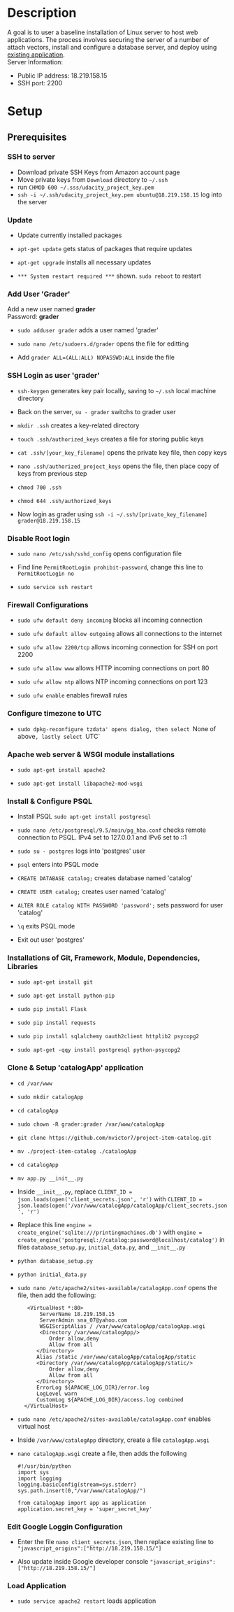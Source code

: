 # Description
A goal is to user a baseline installation of Linux server to host web applications. The process involves securing the server of a number of attach vectors, install and configure a database server, and deploy using [existing application](https://github.com/nvictor7/project-item-catalog).   
Server Information:
- Public IP address: 18.219.158.15
- SSH port: 2200

# Setup
## Prerequisites

### SSH to server
- Download private SSH Keys from Amazon account page
- Move private keys from `Download` directory to `~/.ssh`
- run `CHMOD 600 ~/.sss/udacity_project_key.pem` 
- `ssh -i ~/.ssh/udacity_project_key.pem ubuntu@18.219.158.15` log into the server

### Update
- Update currently installed packages  

- `apt-get update` gets status of packages that require updates   

- `apt-get upgrade` installs all necessary updates  

- `*** System restart required ***` shown. `sudo reboot` to restart 

### Add User 'Grader' 
Add a new user named **grader**   
Password: **grader**

- `sudo adduser grader` adds a user named 'grader'    

- `sudo nano /etc/sudoers.d/grader` opens the file for editting

- Add `grader ALL=(ALL:ALL) NOPASSWD:ALL` inside the file
 
### SSH Login as user 'grader'
 
- `ssh-keygen` generates key pair locally, saving to `~/.ssh` local machine directory  

- Back on the server, `su - grader` switchs to grader user

- `mkdir .ssh` creates a key-related directory

- `touch .ssh/authorized_keys` creates a file for storing public keys

- `cat .ssh/[your_key_filename]` opens the private key file, then copy keys

- `nano .ssh/authorized_project_keys` opens the file, then place copy of keys from previous step

- `chmod 700 .ssh`

- `chmod 644 .ssh/authorized_keys` 

- Now login as grader using `ssh -i ~/.ssh/[private_key_filename] grader@18.219.158.15`

### Disable Root login

- `sudo nano /etc/ssh/sshd_config` opens configuration file

- Find line `PermitRootLogin prohibit-password`, change this line to `PermitRootLogin no`

- `sudo service ssh restart`

### Firewall Configurations

- `sudo ufw default deny incoming` blocks all incoming connection

- `sudo ufw default allow outgoing` allows all connections to the internet

- `sudo ufw allow 2200/tcp` allows incoming connection for SSH on port 2200

- `sudo ufw allow www` allows HTTP incoming connections on port 80

- `sudo ufw allow ntp` allows NTP incoming connections on port 123

- `sudo ufw enable` enables firewall rules

### Configure timezone to UTC

- `sudo dpkg-reconfigure tzdata' opens dialog, then select `None of above`, lastly select `UTC`

### Apache web server & WSGI module installations

- `sudo apt-get install apache2`

- `sudo apt-get install libapache2-mod-wsgi`

### Install & Configure PSQL

- Install PSQL `sudo apt-get install postgresql`

- `sudo nano /etc/postgresql/9.5/main/pg_hba.conf` checks remote connection to PSQL. IPv4 set to 127.0.0.1 and IPv6 set to ::1

- `sudo su - postgres` logs into 'postgres' user

- `psql` enters into PSQL mode

- `CREATE DATABASE catalog;` creates database named 'catalog'

- `CREATE USER catalog;` creates user named 'catalog'

- `ALTER ROLE catalog WITH PASSWORD 'password';` sets password for user 'catalog'

- `\q` exits PSQL mode

- Exit out user 'postgres'

### Installations of Git, Framework, Module, Dependencies, Libraries

- `sudo apt-get install git`

- `sudo apt-get install python-pip`

- `sudo pip install Flask`

- `sudo pip install requests`

- `sudo pip install sqlalchemy oauth2client httplib2 psycopg2`

- `sudo apt-get -qqy install postgresql python-psycopg2`

### Clone & Setup 'catalogApp' application

- `cd /var/www`

- `sudo mkdir catalogApp`

- `cd catalogApp`

- `sudo chown -R grader:grader /var/www/catalogApp` 

- `git clone https://github.com/nvictor7/project-item-catalog.git`

- `mv ./project-item-catalog ./catalogApp`

- `cd catalogApp`

- `mv app.py __init__.py`

- Inside `__init__.py`, replace `CLIENT_ID = json.loads(open('client_secrets.json', 'r')` with `CLIENT_ID = json.loads(open('/var/www/catalogApp/catalogApp/client_secrets.json', 'r')`

- Replace this line `engine = create_engine('sqlite:///printingmachines.db')` with `engine = create_engine('postgresql://catalog:password@localhost/catalog')` in files `database_setup.py`, `initial_data.py`, and `__init__.py`

- `python database_setup.py`

- `python initial_data.py`

- `sudo nano /etc/apache2/sites-available/catalogApp.conf` opens the file, then add the following: 
  ```
     <VirtualHost *:80>
         ServerName 18.219.158.15
         ServerAdmin sna_07@yahoo.com
         WSGIScriptAlias / /var/www/catalogApp/catalogApp.wsgi
         <Directory /var/www/catalogApp/>
            Order allow,deny
            Allow from all
        </Directory>
        Alias /static /var/www/catalogApp/catalogApp/static
        <Directory /var/www/catalogApp/catalogApp/static/>
            Order allow,deny
            Allow from all
        </Directory>
        ErrorLog ${APACHE_LOG_DIR}/error.log
        LogLevel warn
        CustomLog ${APACHE_LOG_DIR}/access.log combined
    </VirtualHost>
    ```
    
- `sudo nano /etc/apache2/sites-available/catalogApp.conf` enables virtual host

- Inside `/var/www/catalogApp` directory, create a file `catalogApp.wsgi`

- `nano catalogApp.wsgi` create a file, then adds the following
  ```
  #!/usr/bin/python
  import sys
  import logging
  logging.basicConfig(stream=sys.stderr)
  sys.path.insert(0,"/var/www/catalogApp/")

  from catalogApp import app as application
  application.secret_key = 'super_secret_key'
  ```

### Edit Google Loggin Configuration

- Enter the file `nano client_secrets.json`, then replace existing line to `"javascript_origins":["http://18.219.158.15/"]`

- Also update inside Google developer console `"javascript_origins":["http://18.219.158.15/"]`

### Load Application

- `sudo service apache2 restart` loads application
